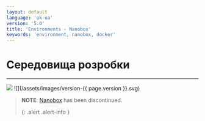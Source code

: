 ```yaml
---
layout: default
language: 'uk-ua'
version: '5.0'
title: 'Environments - Nanobox'
keywords: 'environment, nanobox, docker'
---
```


# Середовища розробки
- - -
![](/assets/images/document-status-stable-success.svg) ![](/assets/images/version-{{ page.version }}.svg)

> **NOTE**: [Nanobox][nanobox] has been discontinued. 
> 
> {: .alert .alert-info }

[nanobox]: https://nanobox.io
